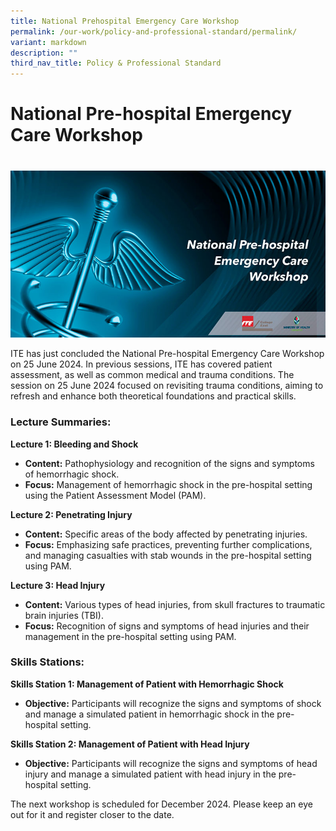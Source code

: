```yaml
---
title: National Prehospital Emergency Care Workshop
permalink: /our-work/policy-and-professional-standard/permalink/
variant: markdown
description: ""
third_nav_title: Policy & Professional Standard
---
```

# National Pre-hospital Emergency Care Workshop
# 
![](/images/Amb_Team_National_PEC_workshop.jpeg)

ITE has just concluded the National Pre-hospital Emergency Care Workshop on 25 June 2024. In previous sessions, ITE has covered patient assessment, as well as common medical and trauma conditions. The session on 25 June 2024 focused on revisiting trauma conditions, aiming to refresh and enhance both theoretical foundations and practical skills.

### Lecture Summaries:

**Lecture 1: Bleeding and Shock**

*   **Content:** Pathophysiology and recognition of the signs and symptoms of hemorrhagic shock.
*   **Focus:** Management of hemorrhagic shock in the pre-hospital setting using the Patient Assessment Model (PAM).

**Lecture 2: Penetrating Injury**

*   **Content:** Specific areas of the body affected by penetrating injuries.
*   **Focus:** Emphasizing safe practices, preventing further complications, and managing casualties with stab wounds in the pre-hospital setting using PAM.

**Lecture 3: Head Injury**

*   **Content:** Various types of head injuries, from skull fractures to traumatic brain injuries (TBI).
*   **Focus:** Recognition of signs and symptoms of head injuries and their management in the pre-hospital setting using PAM.

### Skills Stations:

**Skills Station 1: Management of Patient with Hemorrhagic Shock**

*   **Objective:** Participants will recognize the signs and symptoms of shock and manage a simulated patient in hemorrhagic shock in the pre-hospital setting.

**Skills Station 2: Management of Patient with Head Injury**

*   **Objective:** Participants will recognize the signs and symptoms of head injury and manage a simulated patient with head injury in the pre-hospital setting.

The next workshop is scheduled for December 2024. Please keep an eye out for it and register closer to the date.